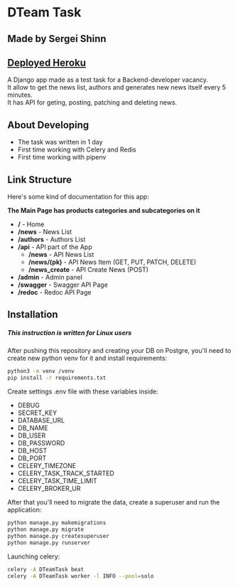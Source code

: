 # DTeam Task
## Made by Sergei Shinn
## [Deployed Heroku](https://dteamtask.herokuapp.com)
A Django app made as a test task for a Backend-developer vacancy.  
It allow to get the news list, authors and generates new news itself every 5 minutes.  
It has API for geting, posting, patching and deleting news.


## About Developing

- The task was written in 1 day
- First time working with Celery and Redis
- First time working with pipenv


## Link Structure

Here's some kind of documentation for this app:  
  
**The Main Page has products categories and subcategories on it**

- **/** - Home
- **/news** - News List
- **/authors** - Authors List
- **/api** - API part of the App
    - **/news** - API News List
    - **/news/(pk)** - API News Item (GET, PUT, PATCH, DELETE)
    - **/news_create** - API Create News (POST)
- **/admin** - Admin panel
- **/swagger** - Swagger API Page
- **/redoc** - Redoc API Page


## Installation
##### *This instruction is written for Linux users*
After pushing this repository and creating your DB on Postgre, you'll need to create new python venv for it and install requirements:

```sh
python3 -m venv /venv
pip install -r requirements.txt
```
Create settings .env file with these variables inside:
- DEBUG
- SECRET_KEY
- DATABASE_URL
- DB_NAME
- DB_USER
- DB_PASSWORD
- DB_HOST
- DB_PORT
- CELERY_TIMEZONE
- CELERY_TASK_TRACK_STARTED
- CELERY_TASK_TIME_LIMIT
- CELERY_BROKER_UR


After that you'll need to migrate the data, create a superuser and run the application:

```sh
python manage.py makemigrations
python manage.py migrate
python manage.py createsuperuser
python manage.py runserver
```
Launching celery:

```sh
celery -A DTeamTask beat
celery -A DTeamTask worker -l INFO --pool=solo
```

